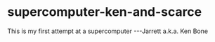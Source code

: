 # supercomputer-ken-and-scarce

This is my first attempt at a supercomputer ---Jarrett a.k.a. Ken Bone
